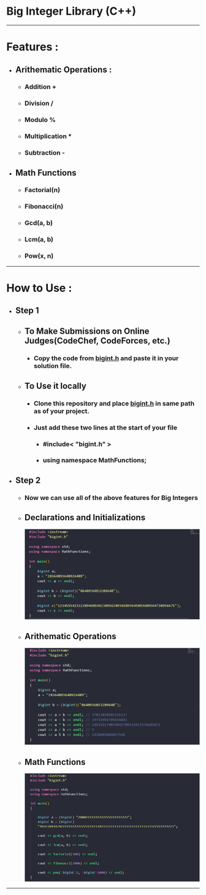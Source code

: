 # Big Integer Library (C++)
<hr>

# Features :
   - ## Arithematic Operations :   
     - ### Addition +  
     - ### Division /
     - ### Modulo %
     - ### Multiplication * 
     - ### Subtraction -

  - ## Math Functions
     - ### Factorial(n)
     - ### Fibonacci(n)
     - ### Gcd(a, b) 
     - ### Lcm(a, b)
     - ### Pow(x, n)
<hr>

# How to Use :
 - ## Step 1
   - ## To Make Submissions on Online Judges(CodeChef, CodeForces, etc.)
     - ### Copy the code from  [bigint.h](./bigint.h) and paste it in your solution file. 
    
    - ## To Use it locally
       - ### Clone this repository and place [bigint.h](./bigint.h) in same path as of your project.
       - ### Just add these two lines at the start of your file
         - ### #include< "bigint.h" >
         - ### using namespace MathFunctions;
  - ## Step 2
    - ### Now we can use all of the above features for Big Integers
    - ## Declarations and Initializations
       ![](./Resources/1.png)
    
    - ## Arithematic Operations
        ![](./Resources/2.png)
    - ## Math Functions
        ![](./Resources/3.png)

<hr>